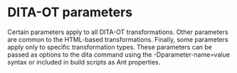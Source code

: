 # DITA-OT parameters

Certain parameters apply to all DITA-OT transformations. Other parameters are common to the HTML-based transformations. Finally, some parameters apply only to specific transformation types. These parameters can be passed as options to the dita command using the -Dparameter-name=value syntax or included in build scripts as Ant properties.

